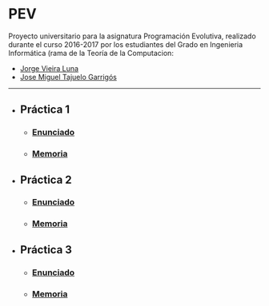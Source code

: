 # PEV

Proyecto universitario para la asignatura Programación Evolutiva, realizado durante el curso 2016-2017 por los estudiantes del Grado en Ingenieria Informática (rama de la Teoría de la Computacion:

* [Jorge Vieira Luna](https://github.com/jorgevl)
* [Jose Miguel Tajuelo Garrigós](https://github.com/J-888)

---

* ## Práctica 1
  * ### [Enunciado](docs/Práctica1.pdf)
  * ### [Memoria](docs/Memoria1.pdf)
  
* ## Práctica 2
  * ### [Enunciado](docs/Práctica2.pdf)
  * ### [Memoria](docs/Memoria2.pdf)
  
* ## Práctica 3
  * ### [Enunciado](docs/Práctica3.pdf)
  * ### [Memoria](docs/Memoria3.pdf)
